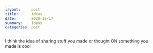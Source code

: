 ```yaml
---
layout:     post
title:      ideas
date:       2020-12-17
summary:    ideas
categories: post
---
```


I think the idea of sharing stuff you made or thought ON something you made is cool
